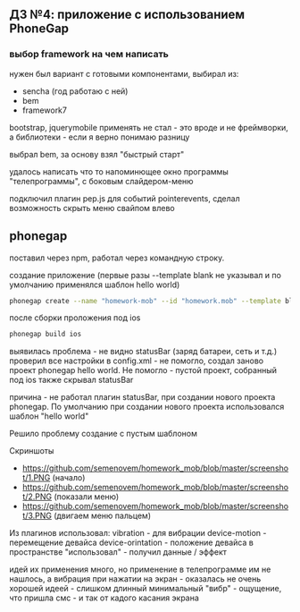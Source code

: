 ДЗ №4: приложение с использованием PhoneGap
-----

### выбор framework на чем написать 
нужен был вариант с готовыми компонентами, выбирал из:
- sencha (год работаю с ней)
- bem
- framework7

bootstrap, jquerymobile применять не стал - это вроде и не фреймворки, а библиотеки - если я верно понимаю разницу

выбрал bem, за основу взял "быстрый старт"

удалось написать что то напоминющее окно программы "телепрограммы", с боковым слайдером-меню

подключил плагин pep.js для событий pointerevents, сделал возможность скрыть меню свайпом влево


phonegap
-----
поставил через npm, работал через командную строку.


создание приложение (первые разы --template blank не указывал и по умолчанию применялся шаблон hello world)

```sh
phonegap create --name "homework-mob" --id "homework.mob" --template blank homework-mob
```


после сборки проложения под ios
```sh
phonegap build ios
```

выявилась проблема - не видно statusBar (заряд батареи, сеть и т.д.)
проверил все настройки в config.xml - не помогло, создал заново проект phonegap hello world. Не помогло - пустой проект, собранный под ios также скрывал statusBar

причина - не работал плагин  statusBar, при создании нового проекта phonegap. По умолчанию при создании нового проекта использовался шаблон "hello world" 

Решило проблему создание с пустым шаблоном

Скриншоты
- https://github.com/semenovem/homework_mob/blob/master/screenshot/1.PNG  (начало)
- https://github.com/semenovem/homework_mob/blob/master/screenshot/2.PNG  (показали меню)
- https://github.com/semenovem/homework_mob/blob/master/screenshot/3.PNG  (двигаем меню пальцем)

Из плагинов использовал:
vibration - для вибрации 
device-motion - перемещение девайса
device-orintation - положение девайса в пространстве
"использовал" - получил данные / эффект 

идей их применения много, но применение в телепрограмме им не нашлось, а вибрация при нажатии на экран - оказалась не очень хорошей идеей - слишком длинный минимальный "вибр" - ощущение, что пришла смс - и так от кадого касания экрана
